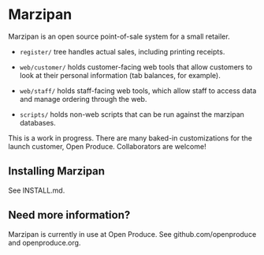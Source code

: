 # Marzipan

Marzipan is an open source point-of-sale system for a small retailer.

* `register/` tree handles actual sales, including printing receipts.

* `web/customer/` holds customer-facing web tools that allow customers
  to look at their personal information (tab balances, for example).  

* `web/staff/` holds staff-facing web tools, which allow staff to
   access data and manage ordering through the web.

* `scripts/` holds non-web scripts that can be run against the
  marzipan databases.

This is a work in progress.  There are many baked-in customizations for the
launch customer, Open Produce.  Collaborators are welcome!


Installing Marzipan
----------------

See INSTALL.md.


Need more information?
----------------------

Marzipan is currently in use at Open Produce.  See
github.com/openproduce and openproduce.org.

